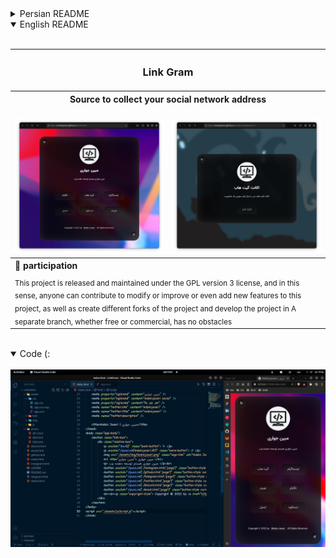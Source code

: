 <details>
  <summary>Persian README</summary><br>
  <div align="center">
    <table align="center">
      <tr align="center">
        <th colspan="2"><h3>لینک گرام</h3></th>
      </tr>
      <tr>
        <th colspan="2" dir="rtl">منبعی برای جمع آوری آدرس شبکه اجتماعی شما</th>
      </tr>
      <tr>
        <td><br>
          <img src="./assets/img/readme/1111.png" title="Github-Social-Links" alt="Social Links Img">
        </td>
        <td><br>
          <img src="./assets/img/readme/1112.png" title="Github-Social-Links" alt="Social Links Img">
        </td>
      </tr>
      <tr>
        <th colspan="2" align="right" dir="rtl">🤝 مشارکت</th>
      </tr>
      <tr>
        <td colspan="2" dir="rtl" align="right"><sub>این پروژه تحت پروانه GPL نسخه 3 منتشر و نگه‌داری می‌شود و از این‌جهت، هرکسی می‌تواند در صورت نیاز اقدام به مشارکت برای اصلاح یا بهبود یا حتی اضافه کردن ویژگی های جدید به این پروژه کند، همچنین ایجاد فورک های مختلف از پروژه و توسعه پروژه در شاخه‌ای جدا، چه به‌صورت رایگان و چه به‌صورت تجاری، هیچگونه مانعی ندارد</sub></td>
      </tr>
    </table>
  </div><br>
</details>


<details open>
  <summary>English README</summary><br>
  <div align="center">
    <table align="center">
      <tr align="center">
        <th colspan="2"><h3>Link Gram</h3></th>
      </tr>
      <tr>
        <th colspan="2">Source to collect your social network address</th>
      </tr>
      <tr>
        <td><br>
          <img src="./assets/img/readme/1111.png" title="Github-Social-Links" alt="Social Links Img">
        </td>
        <td><br>
          <img src="./assets/img/readme/1112.png" title="Github-Social-Links" alt="Social Links Img">
        </td>
      </tr>
      <tr>
        <th colspan="2" align="left">🤝 participation</th>
      </tr>
      <tr>
        <td colspan="2"><sub>This project is released and maintained under the GPL version 3 license, and in this sense, anyone can contribute to modify or improve or even add new features to this project, as well as create different forks of the project and develop the project in A separate branch, whether free or commercial, has no obstacles</sub></td>
      </tr>
    </table>
  </div><br>
</details>

<details open>
  <summary>Code (:</summary><br>
  <div align="center">
    <img src="./assets/img/readme/1113.png" title="Github-Social-Links" alt="Social Links Img">
  </div>
</details>
